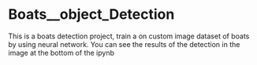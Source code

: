 # Boats__object_Detection
This is a boats detection project, train a on custom image dataset  of boats by using neural network. 
You can see the results of the detection in the image at the bottom of the ipynb
